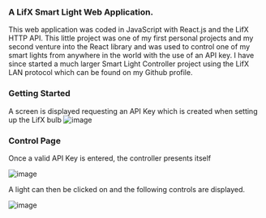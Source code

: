 ### A LifX Smart Light Web Application.

This web application was coded in JavaScript with React.js and the LifX HTTP API. This little project was one of my first personal projects and my second venture into the React library and was used to control one of my smart lights from anywhere in the world with the use of an API key. I have since started a much larger Smart Light Controller project using the LifX LAN protocol which can be found on my Github profile.

### Getting Started

A screen is displayed requesting an API Key which is created when setting up the LifX bulb
![image](https://user-images.githubusercontent.com/86550766/215322033-6af5f01e-acfd-4c6c-86b0-09adcab9ea81.png)

### Control Page

Once a valid API Key is entered, the controller presents itself

![image](https://user-images.githubusercontent.com/86550766/215321990-904943bc-f0f9-4607-8423-85bd443cb8b3.png)

A light can then be clicked on and the following controls are displayed.

![image](https://user-images.githubusercontent.com/86550766/215321898-91bc1a7b-b170-4be8-a2f9-3a1b7be550dc.png)


